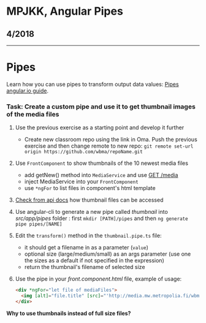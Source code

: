 # MPJKK, Angular Pipes

## 4/2018

---

# Pipes

Learn how you can use pipes to transform output data values: [Pipes angular.io guide](https://angular.io/docs/ts/latest/guide/pipes.html).

### Task: Create a custom pipe and use it to get thumbnail images of the media files 

1. Use the previous exercise as a starting point and develop it further
    - Create new classroom repo using the link in Oma. Push the previous exercise and then change remote to new repo: `git remote set-url origin https://github.com/wbma/repoName.git`
1. Use `FrontComponent` to show thumbnails of the 10 newest media files
    - add getNew() method into `MediaService` and use [GET /media](http://media.mw.metropolia.fi/wbma/docs/#api-Media-GetMediaFiles)
    - inject MediaService into your `FrontComponent`
    - use `*ngFor` to list files in component's html template
1. [Check from api docs](http://media.mw.metropolia.fi/wbma/docs/#api-Media-GetFile) how thumbnail files can be accessed
1. Use angular-cli to generate a new pipe called _thumbnail_ into _src/app/pipes_ folder : first `mkdir [PATH]/pipes` and then `ng generate pipe pipes/[NAME]`
1. Edit the `transform()` method in the `thumbnail.pipe.ts` file:
    - it should get a filename in as a parameter (`value`)
    - optional size (large/medium/small) as an args parameter (use one the sizes as a default if not specified in the expression)
    - return the thumbnail's filename of selected size
1. Use the pipe in your _front.component.html_ file, example of usage:

    ```html
    <div *ngFor="let file of mediaFiles">
      <img [alt]="file.title" [src]="'http://media.mw.metropolia.fi/wbma/uploads/' + (file.filename | thumbnail: 'small')">
    </div>
    ```
  
  **Why to use thumbnails instead of full size files?**
